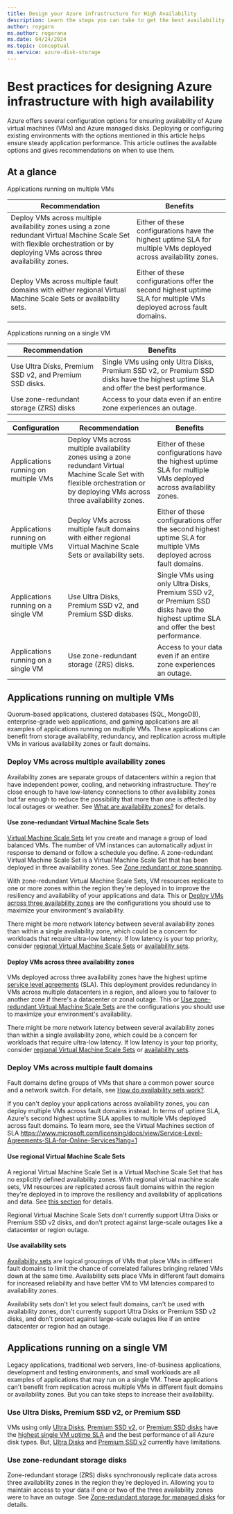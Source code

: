 ```yaml
---
title: Design your Azure infrastructure for High Availability
description: Learn the steps you can take to get the best availability with your Azure virtual machines and managed disks.
author: roygara
ms.author: rogarana
ms.date: 04/24/2024
ms.topic: conceptual
ms.service: azure-disk-storage
---
```


# Best practices for designing Azure infrastructure with high availability

Azure offers several configuration options for ensuring availability of Azure virtual machines (VMs) and Azure managed disks. Deploying or configuring existing environments with the options mentioned in this article helps ensure steady application performance. This article outlines the available options and gives recommendations on when to use them.

## At a glance

Applications running on multiple VMs

|Recommendation  |Benefits  |
|---------|---------|
|Deploy VMs across multiple availability zones using a zone redundant Virtual Machine Scale Set with flexible orchestration or by deploying VMs across three availability zones.     |Either of these configurations have the highest uptime SLA for multiple VMs deployed across availability zones.         |
|Deploy VMs across multiple fault domains with either regional Virtual Machine Scale Sets or availability sets.    |Either of these configurations offer the second highest uptime SLA for multiple VMs deployed across fault domains.         |


Applications running on a single VM

|Recommendation  |Benefits  |
|---------|---------|
|Use Ultra Disks, Premium SSD v2, and Premium SSD disks.     |Single VMs using only Ultra Disks, Premium SSD v2, or Premium SSD disks have the highest uptime SLA and offer the best performance.         |
|Use zone-redundant storage (ZRS) disks     |Access to your data even if an entire zone experiences an outage.         |


|Configuration  |Recommendation  |Benefits  |
|---------|---------|---------|
|Applications running on multiple VMs     |Deploy VMs across multiple availability zones using a zone redundant Virtual Machine Scale Set with flexible orchestration or by deploying VMs across three availability zones.         |Either of these configurations have the highest uptime SLA for multiple VMs deployed across availability zones.         |
|Applications running on multiple VMs     |Deploy VMs across multiple fault domains with either regional Virtual Machine Scale Sets or availability sets.         |Either of these configurations offer the second highest uptime SLA for multiple VMs deployed across fault domains.         |
|Applications running on a single VM     |Use Ultra Disks, Premium SSD v2, and Premium SSD disks.         |Single VMs using only Ultra Disks, Premium SSD v2, or Premium SSD disks have the highest uptime SLA and offer the best performance.         |
|Applications running on a single VM     |Use zone-redundant storage (ZRS) disks.         |Access to your data even if an entire zone experiences an outage.         |


## Applications running on multiple VMs

Quorum-based applications, clustered databases (SQL, MongoDB), enterprise-grade web applications, and gaming applications are all examples of applications running on multiple VMs. These applications can benefit from storage availability, redundancy, and replication across multiple VMs in various availability zones or fault domains.

### Deploy VMs across multiple availability zones

Availability zones are separate groups of datacenters within a region that have independent power, cooling, and networking infrastructure. They're close enough to have low-latency connections to other availability zones but far enough to reduce the possibility that more than one is affected by local outages or weather. See [What are availability zones?](../reliability/availability-zones-overview.md) for details.

#### Use zone-redundant Virtual Machine Scale Sets

[Virtual Machine Scale Sets](../virtual-machine-scale-sets/overview.md) let you create and manage a group of load balanced VMs. The number of VM instances can automatically adjust in response to demand or follow a schedule you define. A zone-redundant Virtual Machine Scale Set is a Virtual Machine Scale Set that has been deployed in three availability zones. See [Zone redundant or zone spanning](../virtual-machine-scale-sets/virtual-machine-scale-sets-use-availability-zones.md#zone-redundant-or-zone-spanning).

With zone-redundant Virtual Machine Scale Sets, VM resources replicate to one or more zones within the region they're deployed in to improve the resiliency and availability of your applications and data. This or [Deploy VMs across three availability zones](#deploy-vms-across-three-availability-zones) are the configurations you should use to maximize your environment's availability.

There might be more network latency between several availability zones than within a single availability zone, which could be a concern for workloads that require ultra-low latency. If low latency is your top priority, consider [regional Virtual Machine Scale Sets](#use-regional-virtual-machine-scale-sets) or [availability sets](#use-availability-sets).

#### Deploy VMs across three availability zones

VMs deployed across three availability zones have the highest uptime [service level agreements](https://www.microsoft.com/licensing/docs/view/Service-Level-Agreements-SLA-for-Online-Services?lang=1) (SLA). This deployment provides redundancy in VMs across multiple datacenters in a region, and allows you to failover to another zone if there's a datacenter or zonal outage. This or [Use zone-redundant Virtual Machine Scale Sets](#use-zone-redundant-virtual-machine-scale-sets) are the configurations you should use to maximize your environment's availability.

There might be more network latency between several availability zones than within a single availability zone, which could be a concern for workloads that require ultra-low latency. If low latency is your top priority, consider [regional Virtual Machine Scale Sets](#use-regional-virtual-machine-scale-sets) or [availability sets](#use-availability-sets).

### Deploy VMs across multiple fault domains

Fault domains define groups of VMs that share a common power source and a network switch. For details, see [How do availability sets work?](availability-set-overview.md#how-do-availability-sets-work).

If you can't deploy your applications across availability zones, you can deploy multiple VMs across fault domains instead. In terms of uptime SLA, Azure's second highest uptime SLA applies to multiple VMs deployed across fault domains. To learn more, see the Virtual Machines section of SLA https://www.microsoft.com/licensing/docs/view/Service-Level-Agreements-SLA-for-Online-Services?lang=1

#### Use regional Virtual Machine Scale Sets

A regional Virtual Machine Scale Set is a Virtual Machine Scale Set that has no explicitly defined availability zones. With regional virtual machine scale sets, VM resources are replicated across fault domains within the region they're deployed in to improve the resiliency and availability of applications and data. See [this section](../virtual-machine-scale-sets/virtual-machine-scale-sets-use-availability-zones.md#regional) for details.

Regional Virtual Machine Scale Sets don't currently support Ultra Disks or Premium SSD v2 disks, and don't protect against large-scale outages like a datacenter or region outage.

#### Use availability sets

[Availability sets](availability-set-overview.md) are logical groupings of VMs that place VMs in different fault domains to limit the chance of correlated failures bringing related VMs down at the same time. Availability sets place VMs in different fault domains for increased reliability and have better VM to VM latencies compared to availability zones.

Availability sets don't let you select fault domains, can't be used with availability zones, don't currently support Ultra Disks or Premium SSD v2 disks, and don't protect against large-scale outages like if an entire datacenter or region had an outage.

## Applications running on a single VM

Legacy applications, traditional web servers, line-of-business applications, development and testing environments, and small workloads are all examples of applications that may run on a single VM. These applications can't benefit from replication across multiple VMs in different fault domains or availability zones. But you can take steps to increase their availability.

### Use Ultra Disks, Premium SSD v2, or Premium SSD

VMs using only [Ultra Disks](disks-types.md#ultra-disks), [Premium SSD v2](disks-types.md#premium-ssd-v2), or [Premium SSD disks](disks-types.md#premium-ssds) have the [highest single VM uptime SLA](https://www.microsoft.com/licensing/docs/view/Service-Level-Agreements-SLA-for-Online-Services?lang=1) and the best performance of all Azure disk types. But, [Ultra Disks](disks-enable-ultra-ssd.md#ga-scope-and-limitations) and [Premium SSD v2](disks-deploy-premium-v2.md#limitations) currently have limitations.

### Use zone-redundant storage disks

Zone-redundant storage (ZRS) disks synchronously replicate data across three availability zones in the region they're deployed in. Allowing you to maintain access to your data if one or two of the three availability zones were to have an outage. See [Zone-redundant storage for managed disks](disks-redundancy.md#zone-redundant-storage-for-managed-disks) for details.
